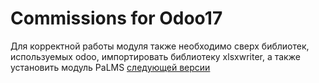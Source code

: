 # Commissions for Odoo17
Для корректной работы модуля также необходимо сверх библиотек, используемых odoo, импортировать библиотеку xlsxwriter, а также установить модуль PaLMS [следующей версии](https://github.com/sefasenlik/PaLMS/tree/456cf27a75a15ddc1a3aa5bf2c28727cb3055cb8) 
